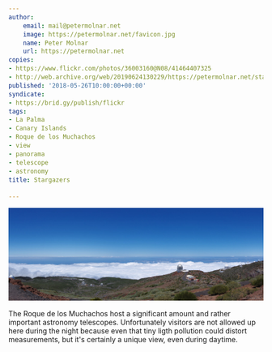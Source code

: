 ```yaml
---
author:
    email: mail@petermolnar.net
    image: https://petermolnar.net/favicon.jpg
    name: Peter Molnar
    url: https://petermolnar.net
copies:
- https://www.flickr.com/photos/36003160@N08/41464407325
- http://web.archive.org/web/20190624130229/https://petermolnar.net/stargazers/
published: '2018-05-26T10:00:00+00:00'
syndicate:
- https://brid.gy/publish/flickr
tags:
- La Palma
- Canary Islands
- Roque de los Muchachos
- view
- panorama
- telescope
- astronomy
title: Stargazers

---
```


![](stargazers.jpg)

The Roque de los Muchachos host a significant amount and rather
important astronomy telescopes. Unfortunately visitors are not allowed
up here during the night because even that tiny ligth pollution could
distort measurements, but it's certainly a unique view, even during
daytime.